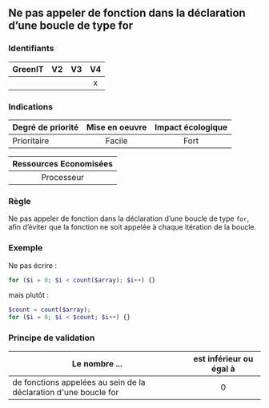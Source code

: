 ## Ne pas appeler de fonction dans la déclaration d’une boucle de type for
### Identifiants

| GreenIT |  V2  |  V3  |  V4  |
|---------|:----:|:----:|:----:|
|      |   |   |  x   |

### Indications

| Degré de priorité |      Mise en oeuvre       |  Impact écologique    | 
|-------------------|:-------------------------:|:---------------------:|
|  Prioritaire      |  Facile                   |    Fort               | 


|Ressources Economisées                                      |
|:----------------------------------------------------------:|
|  Processeur  |

### Règle

Ne pas appeler de fonction dans la déclaration d’une boucle de type `for`, afin d’éviter que la fonction ne soit appelée à chaque itération de la boucle.

### Exemple

Ne pas écrire :
```php
for ($i = 0; $i < count($array); $i++) {}
```
mais plutôt :
```php
$count = count($array);
for ($i = 0; $i < $count; $i++) {}
```

### Principe de validation

| Le nombre ...     | est inférieur ou égal à   |  
|-------------------|:-------------------------:|
| de fonctions appelées au sein de la déclaration d'une boucle for  | 0  |
